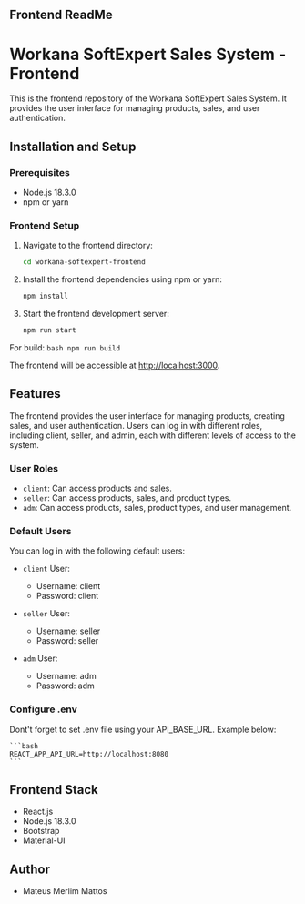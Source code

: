 ## Frontend ReadMe

# Workana SoftExpert Sales System - Frontend

This is the frontend repository of the Workana SoftExpert Sales System. It provides the user interface for managing products, sales, and user authentication.

## Installation and Setup

### Prerequisites

- Node.js 18.3.0
- npm or yarn

### Frontend Setup

1. Navigate to the frontend directory:
   ```bash
   cd workana-softexpert-frontend
   ```

2. Install the frontend dependencies using npm or yarn:
   ```bash
   npm install
   ```

3. Start the frontend development server:
   ```bash
   npm run start
   ```

For build:
    ```bash
    npm run build
    ```



The frontend will be accessible at [http://localhost:3000](http://localhost:3000).

## Features

The frontend provides the user interface for managing products, creating sales, and user authentication. Users can log in with different roles, including client, seller, and admin, each with different levels of access to the system.

### User Roles

- `client`: Can access products and sales.
- `seller`: Can access products, sales, and product types.
- `adm`: Can access products, sales, product types, and user management.

### Default Users

You can log in with the following default users:

- `client` User:
  - Username: client
  - Password: client

- `seller` User:
  - Username: seller
  - Password: seller

- `adm` User:
  - Username: adm
  - Password: adm

### Configure .env

Dont't forget to set .env file using your API_BASE_URL. Example below:

    ```bash
    REACT_APP_API_URL=http://localhost:8080
    ```

## Frontend Stack

- React.js
- Node.js 18.3.0
- Bootstrap
- Material-UI

## Author

- Mateus Merlim Mattos
